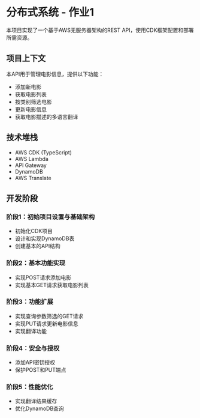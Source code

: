 # 分布式系统 - 作业1

本项目实现了一个基于AWS无服务器架构的REST API，使用CDK框架配置和部署所需资源。

## 项目上下文

本API用于管理电影信息，提供以下功能：
- 添加新电影
- 获取电影列表
- 按类别筛选电影
- 更新电影信息
- 获取电影描述的多语言翻译

## 技术堆栈

- AWS CDK (TypeScript)
- AWS Lambda
- API Gateway
- DynamoDB
- AWS Translate

## 开发阶段

### 阶段1：初始项目设置与基础架构
- 初始化CDK项目
- 设计和实现DynamoDB表
- 创建基本的API结构

### 阶段2：基本功能实现
- 实现POST请求添加电影
- 实现基本GET请求获取电影列表

### 阶段3：功能扩展
- 实现查询参数筛选的GET请求
- 实现PUT请求更新电影信息
- 实现翻译功能

### 阶段4：安全与授权
- 添加API密钥授权
- 保护POST和PUT端点

### 阶段5：性能优化
- 实现翻译结果缓存
- 优化DynamoDB查询
